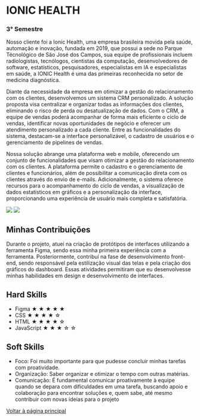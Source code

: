 # IONIC HEALTH
### 3° Semestre
Nosso cliente foi a Ionic Health, uma empresa brasileira movida pela saúde, automação e inovação, fundada em 2019, que possui a sede no Parque Técnológico de São José dos Campos, sua equipe de profissionais incluem radiologistas, tecnólogos, cientistas da computação, desenvolvedores de software, estatísticos, pesquisadores, especialistas em IA e especialistas em saúde, a IONIC Health é uma das primeiras reconhecida no setor de medicina diagnóstica.

Diante da necessidade da empresa em otimizar a gestão do relacionamento com os clientes, desenvolvemos um sistema CRM personalizado. A solução proposta visa centralizar e organizar todas as informações dos clientes, eliminando o risco de perda ou desatualização de dados. Com o CRM, a equipe de vendas poderá acompanhar de forma mais eficiente o ciclo de vendas, identificar novas oportunidades de negócio e oferecer um atendimento personalizado a cada cliente. Entre as funcionalidades do sistema, destacam-se a interface personalizável, o cadastro de usuários e o gerenciamento de pipelines de vendas.

Nossa solução abrange uma plataforma web e mobile, oferecendo um conjunto de funcionalidades que visam otimizar a gestão do relacionamento com os clientes. A plataforma permite o cadastro e o gerenciamento de clientes e funcionários, além de possibilitar a comunicação direta com os clientes através do envio de e-mails. Adicionalmente, o sistema oferece recursos para o acompanhamento do ciclo de vendas, a visualização de dados estatísticos em gráficos e a personalização da interface, proporcionando uma experiência de usuário mais completa e satisfatória.

![ ](https://github.com/AnaPaulaSOliveira/Portifolio--TG/blob/main/images/IONIC%20HEALTH.png)
![ ](https://github.com/AnaPaulaSOliveira/Portifolio--TG/blob/main/images/IONIC.gif)

## Minhas Contribuições 
Durante o projeto, atuei na criação de protótipos de interfaces utilizando a ferramenta Figma, sendo essa minha primeira experiência com a ferramenta. Posteriormente, contribuí na fase de desenvolvimento front-end, sendo responsável pela estilização visual das telas e pela criação dos gráficos do dashboard. Essas atividades permitiram que eu desenvolvesse minhas habilidades em design e desenvolvimento de interfaces.

## Hard Skills
- Figma ★ ★ ★ ★ ★
- CSS ★ ★ ★ ★ ☆
- HTML ★ ★ ★ ★ ☆
- JavaScript ★ ★ ★ ☆ ☆

## Soft Skills 
- Foco: Foi muito importante para que pudesse concluir minhas tarefas com proatividade.
- Organização: Saber organizar e otimizar o tempo com outras matérias.
- Comunicação: É fundamental comunicar proativamente à equipe quando se depara com dificuldades em uma tarefa, buscando apoio e colaboração para encontrar soluções e, quem sabe, até mesmo contribuir com novas ideias para o projeto
  

[Voltar à página principal](https://github.com/AnaPaulaSOliveira/Portifolio--TG/blob/main/README.md)
